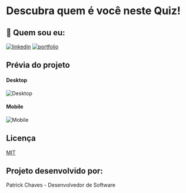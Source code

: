 # Descubra quem é você neste Quiz!

## 🔗 Quem sou eu:
[![linkedin](https://img.shields.io/badge/linkedin-0A66C2?style=for-the-badge&logo=linkedin&logoColor=white)](https://www.linkedin.com/in/pchfe/)
[![portfolio](https://img.shields.io/badge/meu_portfólio-000?style=for-the-badge&logo=ko-fi&logoColor=white)](https://github.com/pchfe)

## Prévia do projeto

#### Desktop
![Desktop](https://github.com/pchfe/Angular-BuzzFeed/tree/main/src/assets/imgs/readme/desktop.png)
#### Mobile
![Mobile](https://github.com/pchfe/Angular-BuzzFeed/tree/main/src/assets/imgs/readme/mobile.png)

## Licença

[MIT](https://choosealicense.com/licenses/mit/)


## Projeto desenvolvido por:
Patrick Chaves - Desenvolvedor de Software